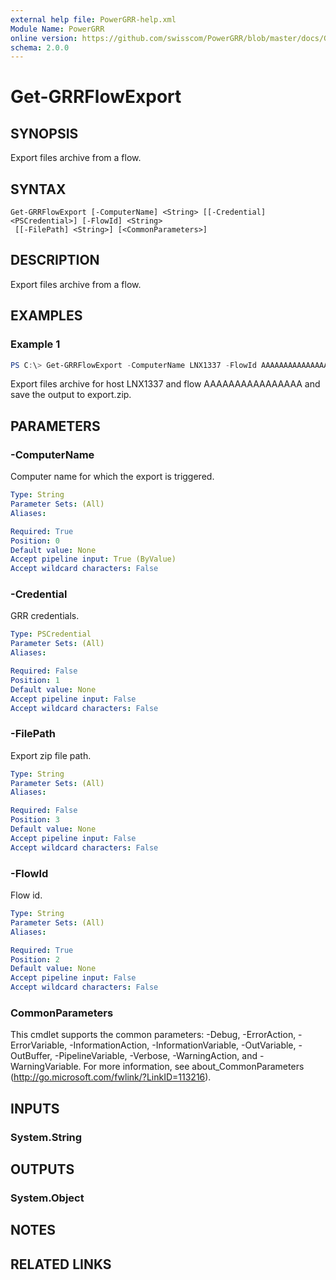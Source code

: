 ```yaml
---
external help file: PowerGRR-help.xml
Module Name: PowerGRR
online version: https://github.com/swisscom/PowerGRR/blob/master/docs/Get-GRRFlowExport.md
schema: 2.0.0
---
```


# Get-GRRFlowExport

## SYNOPSIS
Export files archive from a flow.

## SYNTAX

```
Get-GRRFlowExport [-ComputerName] <String> [[-Credential] <PSCredential>] [-FlowId] <String>
 [[-FilePath] <String>] [<CommonParameters>]
```

## DESCRIPTION
Export files archive from a flow.

## EXAMPLES

### Example 1
```powershell
PS C:\> Get-GRRFlowExport -ComputerName LNX1337 -FlowId AAAAAAAAAAAAAAAA -FilePath .\export.zip
```

Export files archive for host LNX1337 and flow AAAAAAAAAAAAAAAA and save the
output to export.zip.

## PARAMETERS

### -ComputerName
Computer name for which the export is triggered.

```yaml
Type: String
Parameter Sets: (All)
Aliases:

Required: True
Position: 0
Default value: None
Accept pipeline input: True (ByValue)
Accept wildcard characters: False
```

### -Credential
GRR credentials.

```yaml
Type: PSCredential
Parameter Sets: (All)
Aliases:

Required: False
Position: 1
Default value: None
Accept pipeline input: False
Accept wildcard characters: False
```

### -FilePath
Export zip file path.

```yaml
Type: String
Parameter Sets: (All)
Aliases:

Required: False
Position: 3
Default value: None
Accept pipeline input: False
Accept wildcard characters: False
```

### -FlowId
Flow id.

```yaml
Type: String
Parameter Sets: (All)
Aliases:

Required: True
Position: 2
Default value: None
Accept pipeline input: False
Accept wildcard characters: False
```

### CommonParameters
This cmdlet supports the common parameters: -Debug, -ErrorAction, -ErrorVariable, -InformationAction, -InformationVariable, -OutVariable, -OutBuffer, -PipelineVariable, -Verbose, -WarningAction, and -WarningVariable. For more information, see about_CommonParameters (http://go.microsoft.com/fwlink/?LinkID=113216).

## INPUTS

### System.String

## OUTPUTS

### System.Object
## NOTES

## RELATED LINKS
